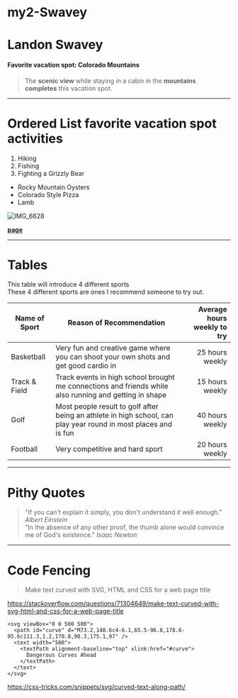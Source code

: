 # my2-Swavey

# Landon Swavey<br>
#### Favorite vacation spot: Colorado Mountains
>The **scenic** **view** while staying in a cabin in the **mountains**<br>
>**completes** this vacation spot. 

---

# Ordered List favorite vacation spot activities
1. Hiking
2. Fishing
3. Fighting a Grizzly Bear
- Rocky Mountain Oysters
- Colorado Style Pizza
- Lamb

![IMG_6628](https://github.com/LSwavey/my2-Swavey/assets/99366342/72f89dc3-2b41-4b7e-9029-7f8c6d9d6c6f)

**[page](MyStats.md)**

---

# Tables

This table will introduce 4 different sports <br>
These 4 different sports are ones I recommend someone to try out.

| Name of Sport | Reason of Recommendation | Average hours weekly to try |
| --- | --- | ---: |
| Basketball | Very fun and creative game where you can shoot your own shots and get good cardio in | 25 hours weekly |
| Track & Field | Track events in high school brought me connections and friends while also running and getting in shape | 15 hours weekly |
| Golf | Most people result to golf after being an athlete in high school, can play year round in most places and is fun | 40 hours weekly |
| Football | Very competitive and hard sport | 20 hours weekly |

---

# Pithy Quotes

> "If you can't explain it simply, you don't understand it well enough."
*Albert Einstein* <br>
 "In the absence of any other proof, the thumb alone would convince me of God's existence."
>*Isaac Newton*

---

# Code Fencing

> Make text curved with SVG, HTML and CSS for a web page title <br>

<https://stackoverflow.com/questions/71304649/make-text-curved-with-svg-html-and-css-for-a-web-page-title>

```
<svg viewBox="0 0 500 500">
  <path id="curve" d="M73.2,148.6c4-6.1,65.5-96.8,178.6-95.6c111.3,1.2,170.8,90.3,175.1,97" />
  <text width="500">
    <textPath alignment-baseline="top" xlink:href="#curve">
      Dangerous Curves Ahead
    </textPath>
  </text>
</svg>
```
<https://css-tricks.com/snippets/svg/curved-text-along-path/>






